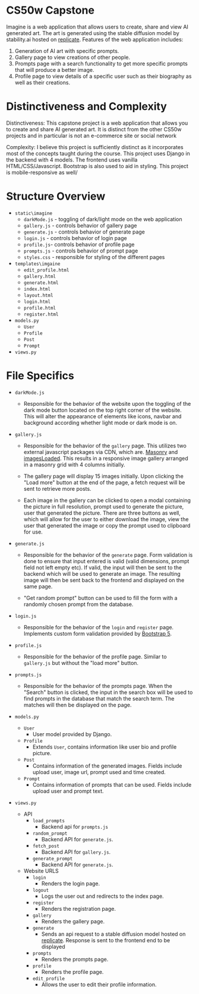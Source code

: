 # CS50w Capstone

Imagine is a web application that allows users to create, share and view AI generated art. The art is generated using the stable diffusion model by stability.ai hosted on [replicate](https://replicate.com/stability-ai/stable-diffusion). Features of the web application includes:

1. Generation of AI art with specific prompts.
2. Gallery page to view creations of other people.
3. Prompts page with a search functionality to get more specific prompts that will produce a better image.
4. Profile page to view details of a specific user such as their biography as well as their creations.

# Distinctiveness and Complexity

Distinctiveness: This capstone project is a web application that allows you to create and share AI generated art. It is distinct from the other CS50w projects and in particular is not an e-commerce site or social network

Complexity: I believe this project is sufficiently distinct as it incorporates most of the concepts taught during the course. This project uses Django in the backend with 4 models. The frontend uses vanilla HTML/CSS/Javascript. Bootstrap is also used to aid in styling. This project is mobile-responsive as well/

# Structure Overview

- `static\imagine`
  - `darkMode.js` - toggling of dark/light mode on the web application
  - `gallery.js` - controls behavior of gallery page
  - `generate.js` - controls behavior of generate page
  - `login.js` - controls behavior of login page
  - `profile.js`- controls behavior of profile page
  - `prompts.js` - controls behavior of prompt page
  - `styles.css` - responsible for styling of the different pages
- `templates\imgaine`
  - `edit_profile.html`
  - `gallery.html`
  - `generate.html`
  - `index.html`
  - `layout.html`
  - `login.html`
  - `profile.html`
  - `register.html`
- `models.py`
  - `User`
  - `Profile`
  - `Post`
  - `Prompt`
- `views.py`

# File Specifics

- `darkMode.js`
  - Responsible for the behavior of the website upon the toggling of the dark mode button located on the top right corner of the website. This will alter the appearance of elements like icons, navbar and background according whether light mode or dark mode is on.
- `gallery.js`

  - Responsible for the behavior of the `gallery` page. This utilizes two external javascript packages via CDN, which are. [Masonry](https://masonry.desandro.com/) and [imagesLoaded](https://imagesloaded.desandro.com/). This results in a responsive image gallery arranged in a masonry grid with 4 columns initially.

  - The gallery page will display 15 images initially. Upon clicking the "Load more" button at the end of the page, a fetch request will be sent to retrieve more posts.

  - Each image in the gallery can be clicked to open a modal containing the picture in full resolution, prompt used to generate the picture, user that generated the picture. There are three buttons as well, which will allow for the user to either download the image, view the user that generated the image or copy the prompt used to clipboard for use.

- `generate.js`

  - Responsible for the behavior of the `generate` page. Form validation is done to ensure that input entered is valid (valid dimensions, prompt field not left empty etc). If valid, the input will then be sent to the backend which will be used to generate an image. The resulting image will then be sent back to the frontend and displayed on the same page.

  - "Get random prompt" button can be used to fill the form with a randomly chosen prompt from the database.

- `login.js`

  - Responsible for the behavior of the `login` and `register` page. Implements custom form validation provided by [Bootstrap 5](https://getbootstrap.com/docs/5.3/forms/validation/).

- `profile.js`

  - Responsible for the behavior of the profile page. Similar to `gallery.js` but without the "load more" button.

- `prompts.js`

  - Responsible for the behavior of the prompts page. When the "Search" button is clicked, the input in the search box will be used to find prompts in the database that match the search term. The matches will then be displayed on the page.

- `models.py`

  - `User`
    - User model provided by Django.
  - `Profile`
    - Extends `User`, contains information like user bio and profile picture.
  - `Post`
    - Contains information of the generated images. Fields include upload user, image url, prompt used and time created.
  - `Prompt`
    - Contains information of prompts that can be used. Fields include upload user and prompt text.

- `views.py`
  - API
    - `load_prompts`
      - Backend api for `prompts.js`
    - `random_prompt`
      - Backend API for `generate.js`.
    - `fetch_post`
      - Backend API for `gallery.js`.
    - `generate_prompt`
      - Backend API for `generate.js`.
  - Website URLS
    - `login`
      - Renders the login page.
    - `logout`
      - Logs the user out and redirects to the index page.
    - `register`
      - Renders the registration page.
    - `gallery`
      - Renders the gallery page.
    - `generate`
      - Sends an api request to a stable diffusion model hosted on [replicate](https://replicate.com/stability-ai/stable-diffusion). Response is sent to the frontend end to be displayed
    - `prompts`
      - Renders the prompts page.
    - `profile`
      - Renders the profile page.
    - `edit_profile`
      - Allows the user to edit their profile information.
